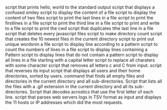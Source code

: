 script that prints hello, world to the standard output
script that displays a confused smiley
script to display the content of a file
script to display the content of two files
script to print the last lines in a file
script to print the firstlines in a file
script to print the third line in a file
script to print and write to a file
script to print the cwd
script that duplicates tthe last line in a file
script that deletes every javascript files
script to make directory count
script that creates the 10 newest files in the current directory
script to print out unique wordsnin a file
script to display line according to a pattern
script to count the numbers of lines in a file 
script to display lines containing a Pattern
script to display lines that do not contain a pattern
script to display all lines in a file starting with a capital letter
script to replace all charaters with some character
script that removes all letters c and C from input.
script that reverses its input
script that displays all users and their home directories, sorted by users.
command that finds all empty files and directories in the current directory and all sub-directories.
Script that lists all the files with a .gif extension in the current directory and all its sub-directories.
Script that decodes acrostics that use the first letter of each line.
script that parses web servers logs in TSV format as input and displays the 11 hosts or IP addresses which did the most requests.
